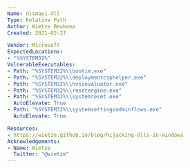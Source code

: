 ```yaml
---
Name: dismapi.dll
Type: Relative Path
Author: Wietze Beukema
Created: 2021-02-27

Vendor: Microsoft
ExpectedLocations:
- "%SYSTEM32%"
VulnerableExecutables:
- Path: "%SYSTEM32%\\bootim.exe"
- Path: "%SYSTEM32%\\deploymentcsphelper.exe"
- Path: "%SYSTEM32%\\hvsievaluator.exe"
- Path: "%SYSTEM32%\\resetengine.exe"
- Path: "%SYSTEM32%\\systemreset.exe"
  AutoElevate: True
- Path: "%SYSTEM32%\\systemsettingsadminflows.exe"
  AutoElevate: True

Resources:
- https://wietze.github.io/blog/hijacking-dlls-in-windows
Acknowledgements:
- Name: Wietze
  Twitter: "@wietze"
---
```

